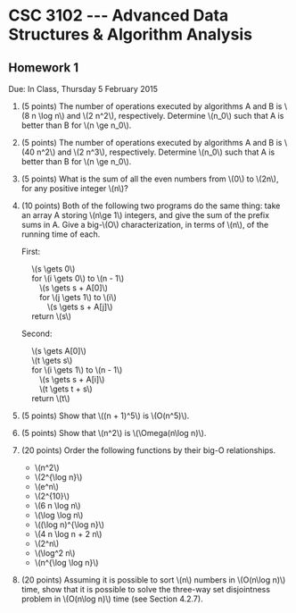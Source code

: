 # CSC 3102 --- Advanced Data Structures & Algorithm Analysis

## Homework 1

Due: In Class, Thursday 5 February 2015

1. (5 points) The number of operations executed by algorithms A and B is \\(8 n \log n\\) and \\(2 n^2\\), respectively. Determine \\(n_0\\) such that A is better than B for \\(n \ge n_0\\).

1. (5 points) The number of operations executed by algorithms A and B is \\(40 n^2\\) and \\(2 n^3\\), respectively. Determine \\(n_0\\) such that A is better than B for \\(n \ge n_0\\).

1. (5 points) What is the sum of all the even numbers from \\(0\\) to \\(2n\\), for any positive integer \\(n\\)?

1. (10 points) Both of the following two programs do the same thing: take an array A storing \\(n\ge 1\\) integers, and give the sum of the prefix sums in A. Give a big-\\(O\\) characterization, in terms of \\(n\\), of the running time of each.

	First:

	&emsp; \\(s \gets 0\\)  
	&emsp; for \\(i  \gets  0\\) to \\(n - 1\\)  
	&emsp;&emsp; \\(s \gets  s + A[0]\\)  
	&emsp;&emsp; for \\(j \gets 1\\) to \\(i\\)  
	&emsp;&emsp;&emsp; \\(s \gets  s + A[j]\\)  
	&emsp; return \\(s\\)

	Second:

	&emsp; \\(s \gets A[0]\\)  
	&emsp; \\(t \gets s\\)  
	&emsp; for \\(i \gets 1\\) to \\(n - 1\\)  
	&emsp;&emsp; \\(s \gets s + A[i]\\)  
	&emsp;&emsp; \\(t \gets t + s\\)  
	&emsp; return \\(t\\)

1. (5 points) Show that \\((n + 1)^5\\) is \\(O(n^5)\\).

1. (5 points) Show that \\(n^2\\) is \\(\Omega(n\log n)\\).

1. (20 points) Order the following functions by their big-O relationships.

	- \\(n^2\\)
	- \\(2^{\log n}\\)
	- \\(e^n\\)
	- \\(2^{10}\\)
	- \\(6 n \log n\\)
	- \\(\log \log n\\)
	- \\((\log n)^{\log n}\\)
	- \\(4 n \log n + 2 n\\)
	- \\(2^n\\)
	- \\(\log^2 n\\)
	- \\(n^{\log \log n}\\)

1. (20 points) Assuming it is possible to sort \\(n\\) numbers in \\(O(n\log n)\\) time, show that it is possible to solve the three-way set disjointness problem in \\(O(n\log n)\\) time (see Section 4.2.7).
